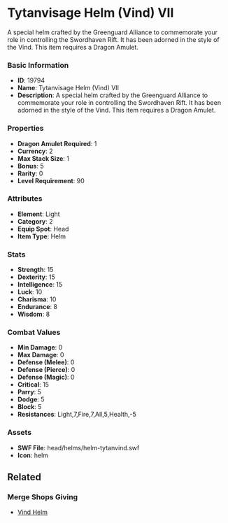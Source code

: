 # Tytanvisage Helm (Vind) VII

A special helm crafted by the Greenguard Alliance to commemorate your role in controlling the Swordhaven Rift. It has been adorned in the style of the Vind. This item requires a Dragon Amulet.

### Basic Information

- **ID**: 19794
- **Name**: Tytanvisage Helm (Vind) VII
- **Description**: A special helm crafted by the Greenguard Alliance to commemorate your role in controlling the Swordhaven Rift. It has been adorned in the style of the Vind. This item requires a Dragon Amulet.

### Properties

- **Dragon Amulet Required**: 1
- **Currency**: 2
- **Max Stack Size**: 1
- **Bonus**: 5
- **Rarity**: 0
- **Level Requirement**: 90

### Attributes

- **Element**: Light
- **Category**: 2
- **Equip Spot**: Head
- **Item Type**: Helm

### Stats

- **Strength**: 15
- **Dexterity**: 15
- **Intelligence**: 15
- **Luck**: 10
- **Charisma**: 10
- **Endurance**: 8
- **Wisdom**: 8

### Combat Values

- **Min Damage**: 0
- **Max Damage**: 0
- **Defense (Melee)**: 0
- **Defense (Pierce)**: 0
- **Defense (Magic)**: 0
- **Critical**: 15
- **Parry**: 5
- **Dodge**: 5
- **Block**: 5
- **Resistances**: Light,7,Fire,7,All,5,Health,-5

### Assets

- **SWF File**: head/helms/helm-tytanvind.swf
- **Icon**: helm

## Related

### Merge Shops Giving

- [Vind Helm](../merge-shops/324-vind-helm.md)

